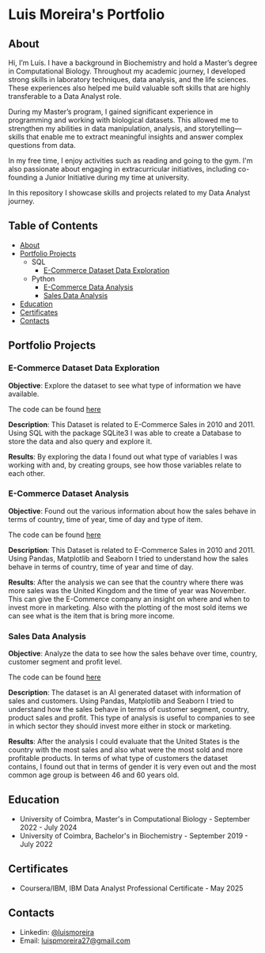 # Luis Moreira's Portfolio

## About

Hi, I’m Luís. I have a background in Biochemistry and hold a Master’s degree in Computational Biology. Throughout my academic journey, I developed strong skills in laboratory techniques, data analysis, and the life sciences. These experiences also helped me build valuable soft skills that are highly transferable to a Data Analyst role.

During my Master’s program, I gained significant experience in programming and working with biological datasets. This allowed me to strengthen my abilities in data manipulation, analysis, and storytelling—skills that enable me to extract meaningful insights and answer complex questions from data.

In my free time, I enjoy activities such as reading and going to the gym. I'm also passionate about engaging in extracurricular initiatives, including co-founding a Junior Initiative during my time at university.

In this repository I showcase skills and projects related to my Data Analyst journey.

## Table of Contents

- [About](README.md#about)
- [Portfolio Projects](README.md#portfolio-projects)
  - SQL
    - [E-Commerce Dataset Data Exploration](README.md#e-commerce-dataset-data-exploration)
  - Python
    - [E-Commerce Data Analysis](README.md#e-commerce-dataset-analysis)
    - [Sales Data Analysis](README.md#sales-data-analysis)
- [Education](README.md#education)
- [Certificates](README.md#certificates)
- [Contacts](README.md#contacts)

## Portfolio Projects

### E-Commerce Dataset Data Exploration

**Objective**: Explore the dataset to see what type of information we have available.

The code can be found [here](/projects/Load_and_Query_db.ipynb)

**Description**: This Dataset is related to E-Commerce Sales in 2010 and 2011. Using SQL with the package SQLite3 I was able to create a Database to store the data and also query and explore it.

**Results**: By exploring the data I found out what type of variables I was working with and, by creating groups, see how those variables relate to each other.


### E-Commerce Dataset Analysis

**Objective**: Found out the various information about how the sales behave in terms of country, time of year, time of day and type of item.

The code can be found [here](/projects/ecom_ana.ipynb)

**Description**: This Dataset is related to E-Commerce Sales in 2010 and 2011. Using Pandas, Matplotlib and Seaborn I tried to understand how the sales behave in terms of country, time of year and time of day.

**Results**: After the analysis we can see that the country where there was more sales was the United Kingdom and the time of year was November. This can give the E-Commerce company an insight on where and when to invest more in marketing. Also with the plotting of the most sold items we can see what is the item that is bring more income.


### Sales Data Analysis

**Objective**: Analyze the data to see how the sales behave over time, country, customer segment and profit level.

The code can be found [here](/projects/Sales_data_analysis.ipynb)

**Description**: The dataset is an AI generated dataset with information of sales and customers. Using Pandas, Matplotlib and Seaborn I tried to understand how the sales behave in terms of customer segment, country, product sales and profit. This type of analysis is useful to companies to see in which sector they should invest more either in stock or marketing.  

**Results**: After the analysis I could evaluate that the United States is the country with the most sales and also what were the most sold and more profitable products. In terms of what type  of customers the dataset contains, I found out that in terms of gender it is very even out and the most common age group is between 46 and 60 years old.


## Education

- University of Coimbra, Master's in Computational Biology - September 2022 - July 2024
- University of Coimbra, Bachelor's in Biochemistry - September 2019 - July 2022

## Certificates

- Coursera/IBM, IBM Data Analyst Professional Certificate - May 2025

## Contacts

- Linkedin: [@luismoreira](www.linkedin.com/in/luis-moreira-421506200)
- Email: luispmoreira27@gmail.com
